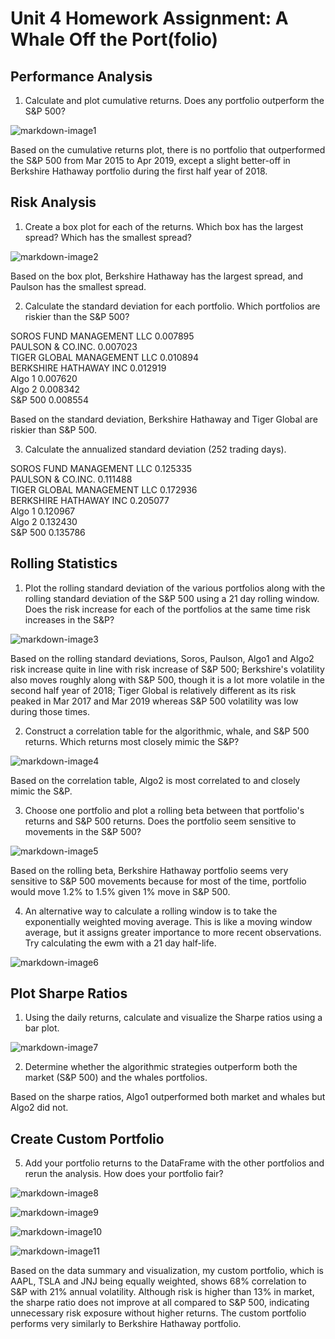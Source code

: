 # Unit 4 Homework Assignment: A Whale Off the Port(folio)

## Performance Analysis

1. Calculate and plot cumulative returns. Does any portfolio outperform the S&P 500?

![markdown-image1](cum_rets.png)

Based on the cumulative returns plot, there is no portfolio that outperformed the S&P 500 from Mar 2015 to Apr 2019, except a slight better-off in Berkshire Hathaway portfolio during the first half year of 2018. 

## Risk Analysis

1. Create a box plot for each of the returns. Which box has the largest spread? Which has the smallest spread?

![markdown-image2](box.png)

Based on the box plot, Berkshire Hathaway has the largest spread, and Paulson has the smallest spread. 

2. Calculate the standard deviation for each portfolio. Which portfolios are riskier than the S&P 500?

SOROS FUND MANAGEMENT LLC      0.007895\
PAULSON & CO.INC.              0.007023\
TIGER GLOBAL MANAGEMENT LLC    0.010894\
BERKSHIRE HATHAWAY INC         0.012919\
Algo 1                         0.007620\
Algo 2                         0.008342\
S&P 500                        0.008554

Based on the standard deviation, Berkshire Hathaway and Tiger Global are riskier than S&P 500. 

3. Calculate the annualized standard deviation (252 trading days).

SOROS FUND MANAGEMENT LLC      0.125335\
PAULSON & CO.INC.              0.111488\
TIGER GLOBAL MANAGEMENT LLC    0.172936\
BERKSHIRE HATHAWAY INC         0.205077\
Algo 1                         0.120967\
Algo 2                         0.132430\
S&P 500                        0.135786


## Rolling Statistics

1. Plot the rolling standard deviation of the various portfolios along with the rolling standard deviation of the S&P 500 using a 21 day rolling window. Does the risk increase for each of the portfolios at the same time risk increases in the S&P?

![markdown-image3](rolling_std.png)

Based on the rolling standard deviations, Soros, Paulson, Algo1 and Algo2 risk increase quite in line with risk increase of S&P 500; Berkshire's volatility also moves roughly along with S&P 500, though it is a lot more volatile in the second half year of 2018; Tiger Global is relatively different as its risk peaked in Mar 2017 and Mar 2019 whereas S&P 500 volatility was low during those times. 


2. Construct a correlation table for the algorithmic, whale, and S&P 500 returns. Which returns most closely mimic the S&P?

![markdown-image4](corr_map.png)

Based on the correlation table, Algo2 is most correlated to and closely mimic the S&P. 

3. Choose one portfolio and plot a rolling beta between that portfolio's returns and S&P 500 returns. Does the portfolio seem sensitive to movements in the S&P 500?

![markdown-image5](beta.png)

Based on the rolling beta, Berkshire Hathaway portfolio seems very sensitive to S&P 500 movements because for most of the time, portfolio would move 1.2% to 1.5% given 1% move in S&P 500. 

4. An alternative way to calculate a rolling window is to take the exponentially weighted moving average. This is like a moving window average, but it assigns greater importance to more recent observations. Try calculating the ewm with a 21 day half-life.

![markdown-image6](rolling_ewm.png)

## Plot Sharpe Ratios

1. Using the daily returns, calculate and visualize the Sharpe ratios using a bar plot.

![markdown-image7](sharpe.png)

2. Determine whether the algorithmic strategies outperform both the market (S&P 500) and the whales portfolios.

Based on the sharpe ratios, Algo1 outperformed both market and whales but Algo2 did not. 

## Create Custom Portfolio

5. Add your portfolio returns to the DataFrame with the other portfolios and rerun the analysis. How does your portfolio fair?

![markdown-image8](added_rolling.png)

![markdown-image9](added_sharpe.png)

![markdown-image10](added_corr_map.png)

![markdown-image11](myport_beta.png)

Based on the data summary and visualization, my custom portfolio, which is AAPL, TSLA and JNJ being equally weighted, shows 68% correlation to S&P with 21% annual volatility. Although risk is higher than 13% in market, the sharpe ratio does not improve at all compared to S&P 500, indicating unnecessary risk exposure without higher returns. The custom portfolio performs very similarly to Berkshire Hathaway portfolio.
